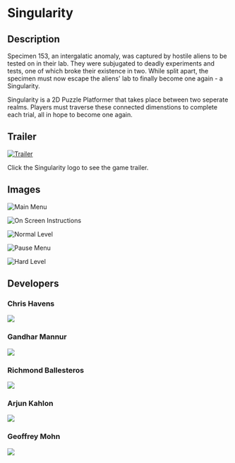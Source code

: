 # Singularity

## Description
Specimen 153, an intergalatic anomaly, was captured by hostile aliens to be tested on in their lab. They were subjugated to deadly experiments and tests, one of which broke their existence in two. While split apart, the specimen must now escape the aliens' lab to finally become one again - a Singularity.

Singularity is a 2D Puzzle Platformer that takes place between two seperate realms. Players must traverse these connected dimenstions to complete each trial, all in hope to become one again.

## Trailer
[![Trailer](https://github.com/orange-shasta/Singularity/blob/340eed9f92e86f982d93e00be198e41dda860225/Solidarity/Assets/Images/Singularity%20Logo.png)](https://www.youtube.com/watch?v=qeFG8bBCwGo)

Click the Singularity logo to see the game trailer.

## Images

![Main Menu](/Solidarity/Assets/Images/Menu.png)

![On Screen Instructions](/Solidarity/Assets/Images/OnScreenInstructions.png)

![Normal Level](/Solidarity/Assets/Images/NormalLevel.png)

![Pause Menu](/Solidarity/Assets/Images/PauseMenu.jpg)

![Hard Level](/Solidarity/Assets/Images/HardLevel.png)

## Developers

### Chris Havens

![](/Solidarity/Assets/Images/ChrisHavens.jpg)

### Gandhar Mannur

![](/Solidarity/Assets/Images/GandharMannur.png)

### Richmond Ballesteros

![](/Solidarity/Assets/Images/RichmondBallesteros.jpg)

### Arjun Kahlon

![](/Solidarity/Assets/Images/ArjunKahlon.png)

### Geoffrey Mohn

![](/Solidarity/Assets/Images/GeoffreyMohn.jpg)
